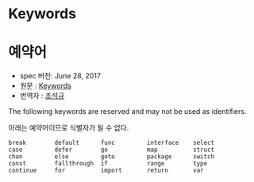 # Keywords

# 예약어

 * spec 버전: June 28, 2017
 * 원문 : [Keywords](https://golang.org/ref/spec#Keywords)
 * 번역자 : [조석규](@ezaurum)

The following keywords are reserved and may not be used as identifiers.

아래는 예약어이므로 식별자가 될 수 없다.

```
break        default      func         interface    select
case         defer        go           map          struct
chan         else         goto         package      switch
const        fallthrough  if           range        type
continue     for          import       return       var
```
